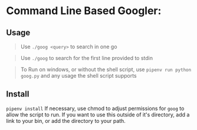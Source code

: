 # Command Line Based Googler:

## Usage
> Use `./goog <query>` to search in one go

> Use `./goog` to search for the first line provided to stdin

> To Run on windows, or without the shell script, use `pipenv run python goog.py` and any usage the shell script supports

## Install

`pipenv install`
If necessary, use chmod to adjust permissions for `goog` to allow the script to run.
If you want to use this outside of it's directory, add a link to your bin, or add the directory to your path.